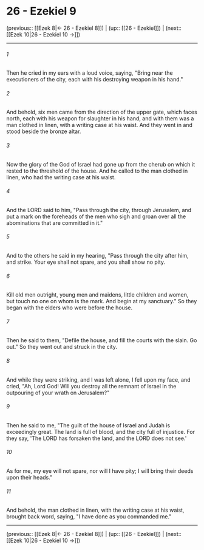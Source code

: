 # 26 - Ezekiel 9

(previous:: [[Ezek 8|← 26 - Ezekiel 8]]) | (up:: [[26 - Ezekiel]]) | (next:: [[Ezek 10|26 - Ezekiel 10 →]])

***


###### 1 
Then he cried in my ears with a loud voice, saying, "Bring near the executioners of the city, each with his destroying weapon in his hand." 

###### 2 
And behold, six men came from the direction of the upper gate, which faces north, each with his weapon for slaughter in his hand, and with them was a man clothed in linen, with a writing case at his waist. And they went in and stood beside the bronze altar. 

###### 3 
Now the glory of the God of Israel had gone up from the cherub on which it rested to the threshold of the house. And he called to the man clothed in linen, who had the writing case at his waist. 

###### 4 
And the LORD said to him, "Pass through the city, through Jerusalem, and put a mark on the foreheads of the men who sigh and groan over all the abominations that are committed in it." 

###### 5 
And to the others he said in my hearing, "Pass through the city after him, and strike. Your eye shall not spare, and you shall show no pity. 

###### 6 
Kill old men outright, young men and maidens, little children and women, but touch no one on whom is the mark. And begin at my sanctuary." So they began with the elders who were before the house. 

###### 7 
Then he said to them, "Defile the house, and fill the courts with the slain. Go out." So they went out and struck in the city. 

###### 8 
And while they were striking, and I was left alone, I fell upon my face, and cried, "Ah, Lord God! Will you destroy all the remnant of Israel in the outpouring of your wrath on Jerusalem?" 

###### 9 
Then he said to me, "The guilt of the house of Israel and Judah is exceedingly great. The land is full of blood, and the city full of injustice. For they say, 'The LORD has forsaken the land, and the LORD does not see.' 

###### 10 
As for me, my eye will not spare, nor will I have pity; I will bring their deeds upon their heads." 

###### 11 
And behold, the man clothed in linen, with the writing case at his waist, brought back word, saying, "I have done as you commanded me."

***

(previous:: [[Ezek 8|← 26 - Ezekiel 8]]) | (up:: [[26 - Ezekiel]]) | (next:: [[Ezek 10|26 - Ezekiel 10 →]])
